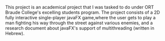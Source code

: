 This project is an academical project that I was tasked to do under ORT Braude College's excelling students program.
The project consists of a 2D fully interactive single-player javaFX game,where the user gets to play a man fighting his way through the street against various enemies, and a research document about javaFX's support of multithreading (written in Hebrew).
